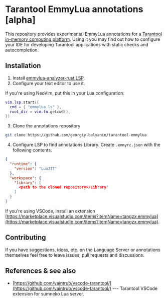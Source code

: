 # Tarantool EmmyLua annotations [alpha]

This repository provides experimental EmmyLua annotations for a [Tarantool in-memory computing platform](https://github.com/tarantool/tarantool).
Using it you may find out how to configure your IDE for developing Tarantool applications with static checks and autocompletion.

## Installation

1. Install [emmylua-analyzer-rust LSP](https://github.com/CppCXY/emmylua-analyzer-rust).
2. Configure your text editor to use it.

If you're using NeoVim, put this in your Lua configuration:
```lua
vim.lsp.start({
  cmd = { "emmylua_ls" },
  root_dir = vim.fn.getcwd(),
})
```
3. Clone the annotations repository
```bash
git clone https://github.com/georgiy-belyanin/tarantool-emmylua
```
4. Configure LSP to find annotations Library. Create `.emmyrc.json` with the following contents.
```json
{
  "runtime": {
    "version": "LuaJIT"
  },
  "workspace": {
    "library": [
      <path to the cloned repository>/Library"
    ]
  }
}
```

If you're using VSCode, install an extension [https://marketplace.visualstudio.com/items?itemName=tangzx.emmylua](https://marketplace.visualstudio.com/items?itemName=tangzx.emmylua).

## Contributing

If you have suggestions, ideas, etc. on the Language Server or annotations themselves feel free to leave issues, pull requests and discussions.

## References & see also

* [https://github.com/vaintrub/vscode-tarantool/](https://github.com/vaintrub/vscode-tarantool/) --- Tarantool VSCode extension for sumneko Lua server.
